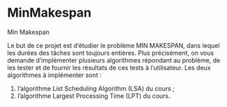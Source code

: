 # MinMakespan
Min Makespan

Le but de ce projet est d’étudier le problème MIN MAKESPAN, dans lequel les durées des tâches sont toujours
entières. Plus précisément, on vous demande d’implémenter plusieurs algorithmes répondant au problème, de les
tester et de fournir les résultats de ces tests à l’utilisateur. Les deux algorithmes à implémenter sont :
1. l’algorithme List Scheduling Algorithm (LSA) du cours ;
2. l’algorithme Largest Processing Time (LPT) du cours.
